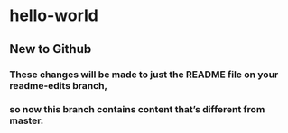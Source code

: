 # hello-world
## New to Github
### These changes will be made to just the README file on your readme-edits branch, 
### so now this branch contains content that’s different from master.
